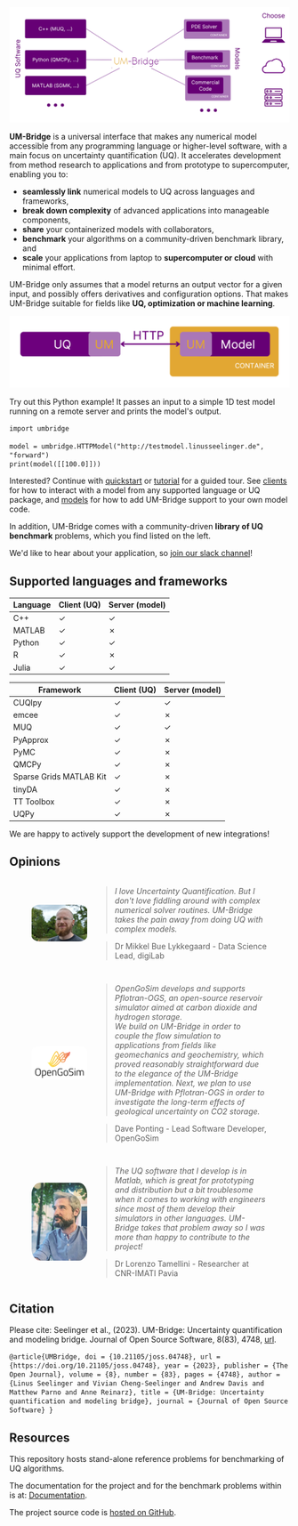 ![UM-bridge_map](https://raw.githubusercontent.com/UM-Bridge/benchmarks/main/UM-bridge_map.png "UQ-Model-UM")

**UM-Bridge** is a universal interface that makes any numerical model accessible from any programming language or higher-level software, with a main focus on uncertainty quantification (UQ). It accelerates development from method research to applications and from prototype to supercomputer, enabling you to:

* **seamlessly link** numerical models to UQ across languages and frameworks,
* **break down complexity** of advanced applications into manageable components,
* **share** your containerized models with collaborators,
* **benchmark** your algorithms on a community-driven benchmark library, and
* **scale** your applications from laptop to **supercomputer or cloud** with minimal effort.

UM-Bridge only assumes that a model returns an output vector for a given input, and possibly offers derivatives and configuration options. That makes UM-Bridge suitable for fields like **UQ, optimization or machine learning**.

![UQ-Model-UM](https://raw.githubusercontent.com/UM-Bridge/benchmarks/main/UQ-Model-UM.png "UQ-Model-UM")

Try out this Python example! It passes an input to a simple 1D test model running on a remote server and prints the model's output.

```
import umbridge

model = umbridge.HTTPModel("http://testmodel.linusseelinger.de", "forward")
print(model([[100.0]]))
```

Interested? Continue with [quickstart](https://um-bridge-benchmarks.readthedocs.io/en/docs/quickstart.html) or [tutorial](https://um-bridge-benchmarks.readthedocs.io/en/docs/tutorial.html) for a guided tour. See [clients](https://um-bridge-benchmarks.readthedocs.io/en/docs/umbridge/clients.html) for how to interact with a model from any supported language or UQ package, and [models](https://um-bridge-benchmarks.readthedocs.io/en/docs/umbridge/models.html) for how to add UM-Bridge support to your own model code.

In addition, UM-Bridge comes with a community-driven **library of UQ benchmark** problems, which you find listed on the left.

We'd like to hear about your application, so [join our slack channel](https://join.slack.com/t/um-bridge/shared_invite/zt-1da1ebkly-8s0YQdZUIYkJ1vws6edsAQ)!


## Supported languages and frameworks

Language | Client (UQ) | Server (model)
---|---|---
C++ | ✓ | ✓
MATLAB | ✓ | ✗
Python | ✓ | ✓
R | ✓ | ✗
Julia | ✓ | ✓

Framework | Client (UQ) | Server (model)
---|---|---
CUQIpy | ✓ | ✓
emcee | ✓ | ✗
MUQ | ✓ | ✓
PyApprox | ✓ | ✗
PyMC | ✓ | ✗
QMCPy | ✓ | ✗
Sparse Grids MATLAB Kit | ✓ | ✗
tinyDA | ✓ | ✗
TT Toolbox | ✓ | ✗
UQPy | ✓ | ✗

We are happy to actively support the development of new integrations!

## Opinions

<figure style="display: flex; align-items: center;">
  <img src="https://raw.githubusercontent.com/UM-Bridge/benchmarks/main/mikkel_lykkegaard_picture.png" alt="Person Image" style="width:100px;height:auto;margin-right:10px;border-radius:15%;">
  <figcaption>
  
> *I love Uncertainty Quantification. But I don't love fiddling around with complex numerical solver routines. UM-Bridge takes the pain away from doing UQ with complex models.*

> Dr Mikkel Bue Lykkegaard - Data Science Lead, digiLab

  </figcaption>
</figure>

<figure style="display: flex; align-items: center;">
  <img src="https://raw.githubusercontent.com/UM-Bridge/benchmarks/main/OpenGoSim_logo.png" alt="Person Image" style="width:100px;height:auto;margin-right:10px;border-radius:15%;">
  <figcaption>
  
> *OpenGoSim develops and supports Pflotran-OGS, an open-source reservoir
simulator aimed at carbon dioxide and hydrogen storage. \
We build on UM-Bridge in order to couple the flow simulation to applications from fields like
geomechanics and geochemistry, which proved reasonably straightforward due
to the elegance of the UM-Bridge implementation. Next, we plan to use UM-Bridge with Pflotran-OGS in order to investigate the long-term effects of
geological uncertainty on CO2 storage.*

> Dave Ponting - Lead Software Developer, OpenGoSim

  </figcaption>
</figure>

<figure style="display: flex; align-items: center;">
  <img src="https://raw.githubusercontent.com/UM-Bridge/benchmarks/main/lorenzo_tamellini_picture.png" alt="Person Image" style="width:100px;height:auto;margin-right:10px;border-radius:15%;">
  <figcaption>
  
> *The UQ software that I develop is in Matlab, which is great for prototyping
and distribution but
a bit troublesome when it comes to working with engineers since most of
them develop their simulators in other languages.
UM-Bridge takes that problem away so I was more than happy to contribute to
the project!*

> Dr Lorenzo Tamellini - Researcher at CNR-IMATI Pavia

  </figcaption>
</figure>

## Citation

Please cite: Seelinger et al., (2023). UM-Bridge: Uncertainty quantification and modeling bridge. Journal of Open Source Software, 8(83), 4748, [url](https://doi.org/10.21105/joss.04748).

```
@article{UMBridge, doi = {10.21105/joss.04748}, url = {https://doi.org/10.21105/joss.04748}, year = {2023}, publisher = {The Open Journal}, volume = {8}, number = {83}, pages = {4748}, author = {Linus Seelinger and Vivian Cheng-Seelinger and Andrew Davis and Matthew Parno and Anne Reinarz}, title = {UM-Bridge: Uncertainty quantification and modeling bridge}, journal = {Journal of Open Source Software} }
```

## Resources

This repository hosts stand-alone reference problems for benchmarking of UQ algorithms.

The documentation for the project and for the benchmark problems within is at: [Documentation](https://um-bridge-benchmarks.readthedocs.io/en/docs/).

The project source code is [hosted on GitHub](https://github.com/UM-Bridge).
